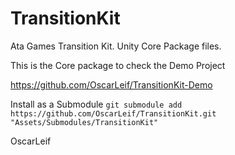 # TransitionKit
Ata Games Transition Kit. Unity Core Package files.

This is the Core package to check the Demo Project

https://github.com/OscarLeif/TransitionKit-Demo

Install as a Submodule 
``` git submodule add https://github.com/OscarLeif/TransitionKit.git "Assets/Submodules/TransitionKit" ```

OscarLeif